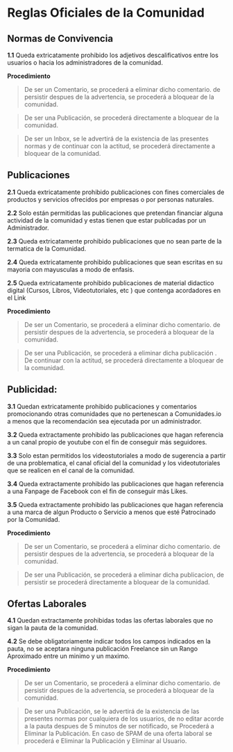 # Reglas Oficiales de la Comunidad

**Normas de Convivencia**
----------
**1.1** Queda extricatamente prohibido los adjetivos descalificativos entre los usuarios o hacia los administradores de la comunidad.

**Procedimiento** 

>De ser un Comentario, se procederá a eliminar dicho comentario. de persistir despues de la advertencia, se procederá a bloquear de la comunidad.

>De ser una Publicación, se procederá directamente a bloquear de la comunidad.

>De ser un Inbox, se le advertirá de la existencia de las presentes normas y de continuar con la actitud, se procederá directamente a bloquear de la comunidad.


**Publicaciones**
----------

**2.1** Queda extricatamente prohibido publicaciones con fines comerciales de productos y servicios ofrecidos por empresas o por personas naturales. 

**2.2** Solo están permitidas las publicaciones que pretendan financiar alguna actividad de la comunidad y estas tienen que estar publicadas por un Administrador.

**2.3** Queda extricatamente prohibido publicaciones que no sean parte de la termatica de la Comunidad.

**2.4** Queda extricatamente prohibido publicaciones que sean escritas en su mayoria con mayusculas a modo de enfasis.

**2.5** Queda extricatamente prohibido publicaciones de material didactico digital (Cursos, Libros, Videotutoriales, etc ) que contenga acordadores en el Link

**Procedimiento** 

>De ser un Comentario, se procederá a eliminar dicho comentario. de persistir despues de la advertencia, se procederá a bloquear de la comunidad.

>De ser una Publicación, se procederá a eliminar dicha publicación . De continuar con la actitud, se procederá directamente a bloquear de la comunidad.



**Publicidad**:
----------

**3.1** Quedan extricatamente prohibido publicaciones y comentarios promocionando otras comunidades que no pertenescan a Comunidades.io a menos que la recomendación sea ejecutada por un administrador.

**3.2** Queda extractamente prohibido las publicaciones que hagan referencia a un canal propio de youtube con el fin de conseguir más seguidores.

**3.3** Solo estan permitidos los videostutoriales a modo de sugerencia a partir de una problematica, el canal oficial del la comunidad y los videotutoriales que se realicen en el canal de la comunidad.

**3.4** Queda extractamente prohibido las publicaciones que hagan referencia a una Fanpage de Facebook con el fin de conseguir más Likes.

**3.5** Queda extractamente prohibido las publicaciones que hagan referencia a una marca de algun Producto o Servicio a menos que esté Patrocinado por la Comunidad.

**Procedimiento**  

>De ser un Comentario, se procederá a eliminar dicho comentario. de persistir despues de la advertencia, se procederá a bloquear de la comunidad.

>De ser una Publicación, se procederá a eliminar dicha publicacion, de persistir se procederá directamente a bloquear de la comunidad.



**Ofertas Laborales**
----------

**4.1** Quedan extractamente prohibidas todas las ofertas laborales que no sigan la pauta de la comunidad. 

**4.2** Se debe obligatoriamente indicar todos los campos indicados en la pauta, no se aceptara ninguna publicación Freelance sin un Rango Aproximado entre un minimo y un maximo.

**Procedimiento** 

>De ser un Comentario, se procederá a eliminar dicho comentario. de persistir despues de la advertencia, se procederá a bloquear de la comunidad.

>De ser una Publicación, se le advertirá de la existencia de las presentes normas por cualquiera de los usuarios, de no editar acorde a la pauta despues de 5 minutos de ser notificado, se Procederá a Eliminar la Publicación. En caso de SPAM de una oferta laboral se procederá e Eliminar la Publicación y Eliminar al Usuario. 


